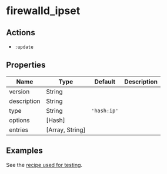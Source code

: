 # firewalld_ipset

## Actions

- `:update`

## Properties

| Name        | Type            | Default     | Description                             |
| ------      | ------          | --------    | --------------------------------------- |
| version     | String          |             |                                         |
| description | String          |             |                                         |
| type        | String          | `'hash:ip'` |                                         |
| options     | [Hash]          |             |                                         |
| entries     | [Array, String] |             |                                         |


## Examples

See the [recipe used for testing](../../test/fixtures/cookbooks/firewalld-test/recipes/default.rb).
